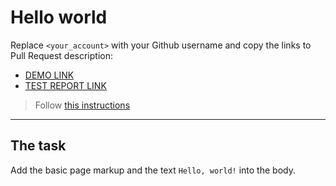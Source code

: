 # Hello world
Replace `<your_account>` with your Github username and copy the links to Pull Request description:
- [DEMO LINK](https://mykola8426.github.io/layout_hello-world/)
- [TEST REPORT LINK](https://mykola8426.github.io/layout_hello-world/report/html_report/)

> Follow [this instructions](https://mate-academy.github.io/layout_task-guideline/#how-to-solve-the-layout-tasks-on-github)
___

## The task
Add the basic page markup and the text `Hello, world!` into the body.
